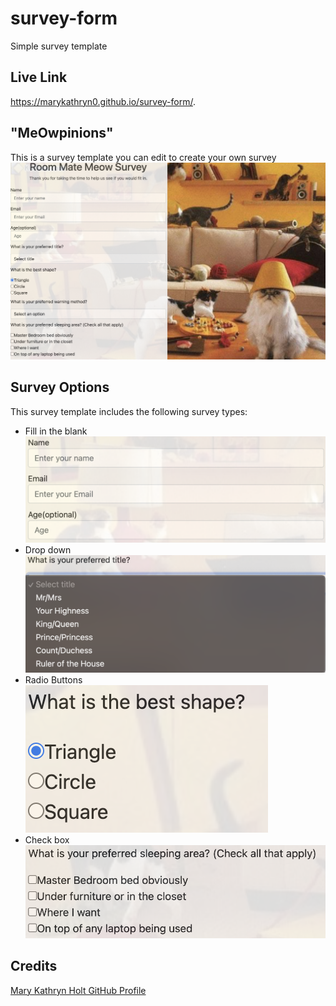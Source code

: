 # survey-form
Simple survey template

## Live Link
https://marykathryn0.github.io/survey-form/.

## "MeOwpinions"
This is a survey template you can edit to create your own survey
![survey template](./imgs/survey.png)

## Survey Options
This survey template includes the following survey types:
- Fill in the blank ![fillin](./imgs/fillin.png)
- Drop down ![drop down](./imgs/dropdown.png)
- Radio Buttons ![radio buttons](./imgs/radio.png)
- Check box ![check box](./imgs/checkbox.png)

## Credits

[Mary Kathryn Holt GitHub Profile](https://github.com/MaryKathryn0)

